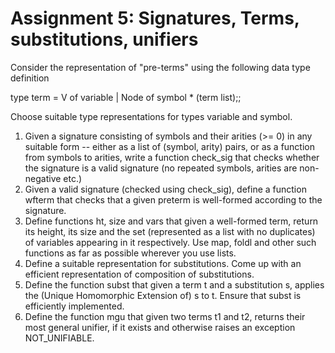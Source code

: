# Assignment 5: Signatures, Terms, substitutions, unifiers
Consider the representation of "pre-terms" using the following data type definition

type term = V of variable | Node of symbol * (term list);;

Choose suitable type representations for types variable and symbol.



1. Given a signature consisting of symbols and their arities (>= 0) in any suitable form -- either as a list of (symbol, arity) pairs, or as a function from symbols to arities, write a function check_sig that checks whether the signature is a valid signature (no repeated symbols, arities are non-negative etc.)
2. Given a valid signature (checked using check_sig), define a function wfterm that checks that a given preterm is well-formed according to the signature.
3. Define functions ht, size and vars that given a well-formed term, return its height, its size and the set (represented as a list with no duplicates) of variables appearing in it respectively.  Use map, foldl and other such functions as far as possible wherever you use lists.  
4. Define a suitable representation for substitutions.  Come up with an efficient representation of composition of substitutions. 
5. Define the function subst that given a term t and a substitution s, applies the (Unique Homomorphic Extension of) s to t.  Ensure that subst is efficiently implemented. 
6. Define the function mgu that given two terms t1 and t2, returns their most general unifier, if it exists and otherwise raises an exception NOT_UNIFIABLE.
